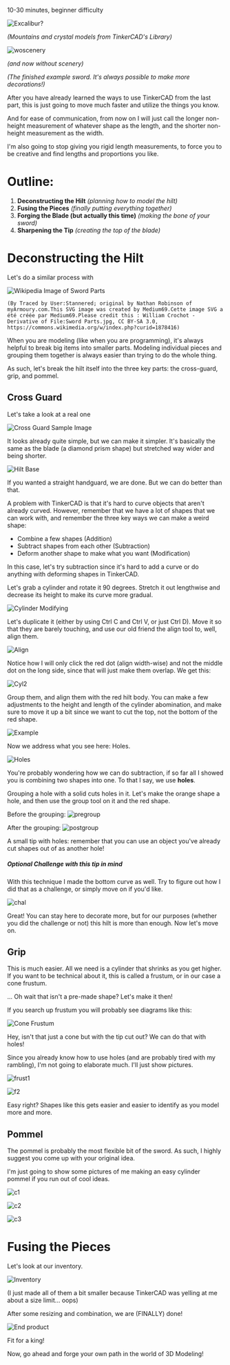 
10-30 minutes, beginner difficulty

![Excalibur?](https://media.discordapp.net/attachments/893657462790557716/1131005602185875466/Screenshot_2023-07-18_at_4.32.23_PM.png?width=1442&height=1064)

*(Mountains and crystal models from TinkerCAD's Library)*

![woscenery](https://media.discordapp.net/attachments/893657462790557716/1131006927158120518/Screenshot_2023-07-18_at_4.37.41_PM.png?width=1318&height=1064)

*(and now without scenery)*

*(The finished example sword. It's always possible to make more decorations!)*

After you have already learned the ways to use TinkerCAD from the last part, this is just going to move much faster and utilize the things you know.

And for ease of communication, from now on I will just call the longer non-height measurement of whatever shape as the length, and the shorter non-height measurement as the width. 

I'm also going to stop giving you rigid length measurements, to force you to be creative and find lengths and proportions you like.

# **Outline:**

1. **Deconstructing the Hilt** *(planning how to model the hilt)*
2. **Fusing the Pieces** *(finally putting everything together)*
3. **Forging the Blade (but actually this time)** *(making the bone of your sword)*
4. **Sharpening the Tip** *(creating the top of the blade)*

# Deconstructing the Hilt

Let's do a similar process with 

![Wikipedia Image of Sword Parts](https://upload.wikimedia.org/wikipedia/commons/thumb/7/78/Sword_parts-en.svg/2560px-Sword_parts-en.svg.png)

	(By Traced by User:Stannered; original by Nathan Robinson of myArmoury.com.This SVG image was created by Medium69.Cette image SVG a été créée par Medium69.Please credit this : William Crochot - Derivative of File:Sword Parts.jpg, CC BY-SA 3.0, https://commons.wikimedia.org/w/index.php?curid=1878416)

When you are modeling (like when you are programming), it's always helpful to break big items into smaller parts. Modeling individual pieces and grouping them together is always easier than trying to do the whole thing. 

As such, let's break the hilt itself into the three key parts: the cross-guard, grip, and pommel.

## Cross Guard

Let's take a look at a real one

![Cross Guard Sample Image](https://www.darksword-armory.com/wp-content/uploads/2014/09/medieval-knight-one-handed-sword-cross-guard.jpg)

It looks already quite simple, but we can make it simpler. It's basically the same as the blade (a diamond prism shape) but stretched way wider and being shorter.

![Hilt Base](https://cdn.discordapp.com/attachments/893657462790557716/1130989780038066358/Screenshot_2023-07-18_at_3.29.29_PM.png)

If you wanted a straight handguard, we are done. But we can do better than that. 

A problem with TinkerCAD is that it's hard to curve objects that aren't already curved. However, remember that we have a lot of shapes that we can work with, and remember the three key ways we can make a weird shape:

- Combine a few shapes (Addition)
- Subtract shapes from each other (Subtraction)
- Deform another shape to make what you want (Modification)

In this case, let's try subtraction since it's hard to add a curve or do anything with deforming shapes in TinkerCAD. 

Let's grab a cylinder and rotate it 90 degrees. Stretch it out lengthwise and decrease its height to make its curve more gradual. 

![Cylinder Modifying](https://media.discordapp.net/attachments/893657462790557716/1130991448620286074/Screenshot_2023-07-18_at_3.36.10_PM.png?width=2160&height=784)

Let's duplicate it (either by using Ctrl C and Ctrl V, or just Ctrl D). Move it so that they are barely touching, and use our old friend the align tool to, well, align them. 

![Align](https://media.discordapp.net/attachments/893657462790557716/1130992061567483904/Screenshot_2023-07-18_at_3.38.33_PM.png?width=2160&height=588)

Notice how I will only click the red dot (align width-wise) and not the middle dot on the long side, since that will just make them overlap. We get this:

![Cyl2](https://media.discordapp.net/attachments/893657462790557716/1130991744977215598/Screenshot_2023-07-18_at_3.37.19_PM.png?width=2160&height=536)

Group them, and align them with the red hilt body. You can make a few adjustments to the height and length of the cylinder abomination, and make sure to move it up a bit since we want to cut the top, not the bottom of the red shape.

![Example](https://media.discordapp.net/attachments/893657462790557716/1130993981459800146/Screenshot_2023-07-18_at_3.46.14_PM.png?width=2160&height=722)

Now we address what you see here: Holes. 

![Holes](https://cdn.discordapp.com/attachments/893657462790557716/1130992380514934794/Screenshot_2023-07-18_at_3.39.50_PM.png)

You're probably wondering how we can do subtraction, if so far all I showed you is combining two shapes into one. To that I say, we use **holes**. 

Grouping a hole with a solid cuts holes in it. Let's make the orange shape a hole, and then use the group tool on it and the red shape. 

Before the grouping:
![pregroup](https://media.discordapp.net/attachments/893657462790557716/1130994280043905124/Screenshot_2023-07-18_at_3.47.25_PM.png?width=2160&height=606)

After the grouping:
![postgroup](https://media.discordapp.net/attachments/893657462790557716/1130994368547913808/Screenshot_2023-07-18_at_3.47.46_PM.png?width=2160&height=654)

A small tip with holes: remember that you can use an object you've already cut shapes out of as another hole! 



##### Optional Challenge with this tip in mind

With this technique I made the bottom curve as well. Try to figure out how I did that as a challenge, or simply move on if you'd like. 

![chal](https://media.discordapp.net/attachments/893657462790557716/1130995317546963054/Screenshot_2023-07-18_at_3.51.32_PM.png?width=2160&height=570)

Great! You can stay here to decorate more, but for our purposes (whether you did the challenge or not) this hilt is more than enough. Now let's move on. 

## Grip

This is much easier. All we need is a cylinder that shrinks as you get higher. If you want to be technical about it, this is called a frustum, or in our case a cone frustum.

... Oh wait that isn't a pre-made shape? Let's make it then!

If you search up frustum you will probably see diagrams like this:

![Cone Frustum](https://media.discordapp.net/attachments/893657462790557716/1130997133135323217/Screenshot_2023-07-18_at_3.58.44_PM.png?width=882&height=1062)

Hey, isn't that just a cone but with the tip cut out? We can do that with holes!

Since you already know how to use holes (and are probably tired with my rambling), I'm not going to elaborate much. I'll just show pictures.

![frust1](https://media.discordapp.net/attachments/893657462790557716/1130997922922758234/Screenshot_2023-07-18_at_4.01.52_PM.png?width=548&height=1062)

![f2](https://media.discordapp.net/attachments/893657462790557716/1130998059036311602/Screenshot_2023-07-18_at_4.02.25_PM.png?width=618&height=1062)

Easy right? Shapes like this gets easier and easier to identify as you model more and more.

## Pommel

The pommel is probably the most flexible bit of the sword. As such, I highly suggest you come up with your original idea.

I'm just going to show some pictures of me making an easy cylinder pommel if you run out of cool ideas. 

![c1](https://media.discordapp.net/attachments/893657462790557716/1131001286762971156/Screenshot_2023-07-18_at_4.15.15_PM.png?width=1286&height=1064)

![c2](https://media.discordapp.net/attachments/893657462790557716/1131001427276341248/Screenshot_2023-07-18_at_4.15.47_PM.png?width=1440&height=996)

![c3](https://media.discordapp.net/attachments/893657462790557716/1131001522159898674/Screenshot_2023-07-18_at_4.16.10_PM.png?width=1096&height=960)


# Fusing the Pieces

Let's look at our inventory.

![Inventory](https://media.discordapp.net/attachments/893657462790557716/1131003584645955734/Screenshot_2023-07-18_at_4.24.21_PM.png?width=1198&height=1064)

(I just made all of them a bit smaller because TinkerCAD was yelling at me about a size limit... oops)

After some resizing and combination, we are (FINALLY) done!

![End product](https://media.discordapp.net/attachments/893657462790557716/1131004094618800128/Screenshot_2023-07-18_at_4.26.26_PM.png?width=568&height=1064)

Fit for a king!

Now, go ahead and forge your own path in the world of 3D Modeling!

